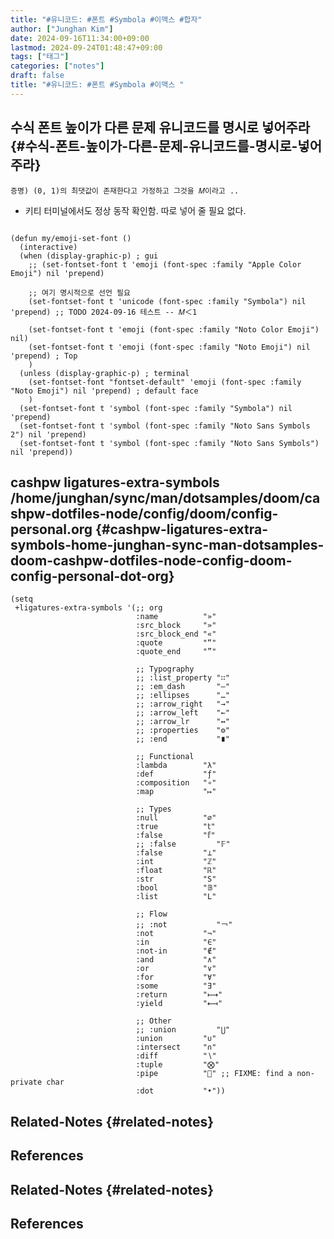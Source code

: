 ```yaml
---
title: "#유니코드: #폰트 #Symbola #이맥스 #합자"
author: ["Junghan Kim"]
date: 2024-09-16T11:34:00+09:00
lastmod: 2024-09-24T01:48:47+09:00
tags: ["태그"]
categories: ["notes"]
draft: false
title: "#유니코드: #폰트 #Symbola #이맥스 "
---
```


<!--more-->


## 수식 폰트 높이가 다른 문제 유니코드를 명시로 넣어주라 {#수식-폰트-높이가-다른-문제-유니코드를-명시로-넣어주라}



```text
증명) (0, 1)의 최댓값이 존재한다고 가정하고 그것을 𝑀이라고 ..
```

-   키티 터미널에서도 정상 동작 확인함. 따로 넣어 줄 필요 없다.

<!--listend-->

```elisp

(defun my/emoji-set-font ()
  (interactive)
  (when (display-graphic-p) ; gui
    ;; (set-fontset-font t 'emoji (font-spec :family "Apple Color Emoji") nil 'prepend)

    ;; 여기 명시적으로 선언 필요
    (set-fontset-font t 'unicode (font-spec :family "Symbola") nil 'prepend) ;; TODO 2024-09-16 테스트 -- 𝑀＜1

    (set-fontset-font t 'emoji (font-spec :family "Noto Color Emoji") nil)
    (set-fontset-font t 'emoji (font-spec :family "Noto Emoji") nil 'prepend) ; Top
    )
  (unless (display-graphic-p) ; terminal
    (set-fontset-font "fontset-default" 'emoji (font-spec :family "Noto Emoji") nil 'prepend) ; default face
    )
  (set-fontset-font t 'symbol (font-spec :family "Symbola") nil 'prepend)
  (set-fontset-font t 'symbol (font-spec :family "Noto Sans Symbols 2") nil 'prepend)
  (set-fontset-font t 'symbol (font-spec :family "Noto Sans Symbols") nil 'prepend))
```


## cashpw ligatures-extra-symbols /home/junghan/sync/man/dotsamples/doom/cashpw-dotfiles-node/config/doom/config-personal.org {#cashpw-ligatures-extra-symbols-home-junghan-sync-man-dotsamples-doom-cashpw-dotfiles-node-config-doom-config-personal-dot-org}

```emacs-lisp
(setq
 +ligatures-extra-symbols '(;; org
                            :name          "»"
                            :src_block     "»"
                            :src_block_end "«"
                            :quote         "“"
                            :quote_end     "”"

                            ;; Typography
                            ;; :list_property "∷"
                            ;; :em_dash       "—"
                            ;; :ellipses      "…"
                            ;; :arrow_right   "→"
                            ;; :arrow_left    "←"
                            ;; :arrow_lr      "↔"
                            ;; :properties    "⚙"
                            ;; :end           "∎"

                            ;; Functional
                            :lambda        "λ"
                            :def           "ƒ"
                            :composition   "∘"
                            :map           "↦"

                            ;; Types
                            :null          "∅"
                            :true          "𝕥"
                            :false         "𝕗"
                            ;; :false         "𝔽"
                            :false         "⊥"
                            :int           "ℤ"
                            :float         "ℝ"
                            :str           "S"
                            :bool          "𝔹"
                            :list          "L"

                            ;; Flow
                            ;; :not           "￢"
                            :not           "¬"
                            :in            "∈"
                            :not-in        "∉"
                            :and           "∧"
                            :or            "∨"
                            :for           "∀"
                            :some          "∃"
                            :return        "⟼"
                            :yield         "⟻"

                            ;; Other
                            ;; :union         "⋃"
                            :union         "∪"
                            :intersect     "∩"
                            :diff          "∖"
                            :tuple         "⨂"
                            :pipe          "" ;; FIXME: find a non-private char
                            :dot           "•"))
```


## Related-Notes {#related-notes}

## References

<style>.csl-entry{text-indent: -1.5em; margin-left: 1.5em;}</style><div class="csl-bib-body">
</div>


## Related-Notes {#related-notes}

## References

<style>.csl-entry{text-indent: -1.5em; margin-left: 1.5em;}</style><div class="csl-bib-body">
</div>
